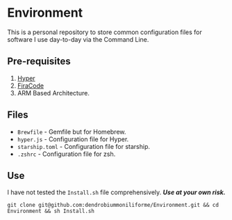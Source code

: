 # Environment

This is a personal repository to store common configuration files for software I use day-to-day via the Command Line.

## Pre-requisites

1. [Hyper](https://hyper.is/)
2. [FiraCode](https://github.com/tonsky/FiraCode)
3. ARM Based Architecture.

## Files

* `Brewfile` - Gemfile but for Homebrew.
* `hyper.js` - Configuration file for Hyper.
* `starship.toml` - Configuration file for starship.
* `.zshrc` - Configuration file for zsh.

## Use

I have not tested the `Install.sh` file comprehensively. **_Use at your own risk._**

```shell
git clone git@github.com:dendrobiummoniliforme/Environment.git && cd Environment && sh Install.sh
```
